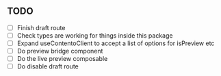 ## TODO
- [ ] Finish draft route
- [ ] Check types are working for things inside this package
- [ ] Expand useContentoClient to accept a list of options for isPreview etc
- [ ] Do preview bridge component
- [ ] Do the live preview composable
- [ ] Do disable draft route